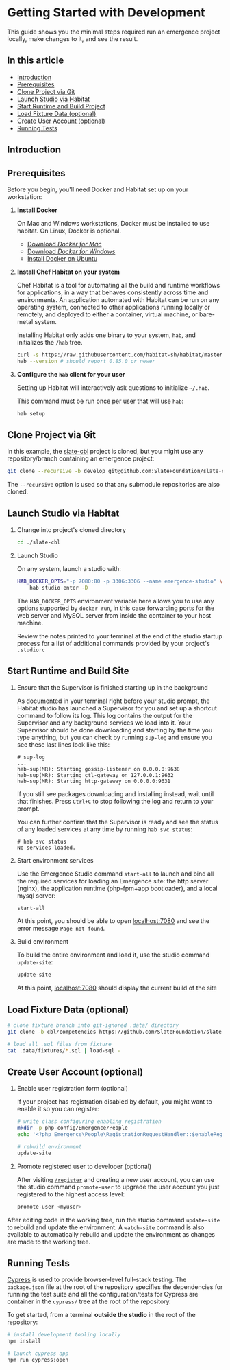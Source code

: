 # Getting Started with Development

This guide shows you the minimal steps required run an emergence project locally, make changes to it, and see the result.

## In this article

- [Introduction](#introduction)
- [Prerequisites](#prerequisites)
- [Clone Project via Git](#clone-project-via-git)
- [Launch Studio via Habitat](#launch-studio-via-habitat)
- [Start Runtime and Build Project](#start-runtime-and-build-project)
- [Load Fixture Data (optional)](#load-fixture-data-optional)
- [Create User Account (optional)](#create-user-account-optional)
- [Running Tests](#running-tests)

## Introduction

## Prerequisites

Before you begin, you'll need Docker and Habitat set up on your workstation:

1. **Install Docker**

    On Mac and Windows workstations, Docker must be installed to use habitat. On Linux, Docker is optional.

    - [Download *Docker for Mac*](https://store.docker.com/editions/community/docker-ce-desktop-mac)
    - [Download *Docker for Windows*](https://store.docker.com/editions/community/docker-ce-desktop-windows)
    - [Install Docker on Ubuntu](https://docs.docker.com/install/linux/docker-ce/ubuntu/)

2. **Install Chef Habitat on your system**

    Chef Habitat is a tool for automating all the build and runtime workflows for applications, in a way that behaves consistently across time and environments. An application automated with Habitat can be run on any operating system, connected to other applications running locally or remotely, and deployed to either a container, virtual machine, or bare-metal system.

    Installing Habitat only adds one binary to your system, `hab`, and initializes the `/hab` tree.

    ```bash
    curl -s https://raw.githubusercontent.com/habitat-sh/habitat/master/components/hab/install.sh | sudo bash
    hab --version # should report 0.85.0 or newer
    ```

3. **Configure the `hab` client for your user**

    Setting up Habitat will interactively ask questions to initialize `~/.hab`.

    This command must be run once per user that will use `hab`:

    ```bash
    hab setup
    ```

## Clone Project via Git

In this example, the [slate-cbl](https://github.com/SlateFoundation/slate-cbl) project is cloned, but you might use any repository/branch containing an emergence project:

```bash
git clone --recursive -b develop git@github.com:SlateFoundation/slate-cbl.git
```

The `--recursive` option is used so that any submodule repositories are also cloned.

## Launch Studio via Habitat

1. Change into project's cloned directory

    ```bash
    cd ./slate-cbl
    ```

1. Launch Studio

    On any system, launch a studio with:

    ```bash
    HAB_DOCKER_OPTS="-p 7080:80 -p 3306:3306 --name emergence-studio" \
        hab studio enter -D
    ```

    The `HAB_DOCKER_OPTS` environment variable here allows you to use any options supported by `docker run`, in this case forwarding ports for the web server and MySQL server from inside the container to your host machine.

    Review the notes printed to your terminal at the end of the studio startup process for a list of additional commands provided by your project's `.studiorc`

## Start Runtime and Build Site

1. Ensure that the Supervisor is finished starting up in the background

    As documented in your terminal right before your studio prompt, the Habitat studio has launched a Supervisor for you and set up a shortcut command to follow its log. This log contains the output for the Supervisor and any background services we load into it. Your Supervisor should be done downloading and starting by the time you type anything, but you can check by running `sup-log` and ensure you see these last lines look like this:

    ```console
    # sup-log
    ...
    hab-sup(MR): Starting gossip-listener on 0.0.0.0:9638
    hab-sup(MR): Starting ctl-gateway on 127.0.0.1:9632
    hab-sup(MR): Starting http-gateway on 0.0.0.0:9631
    ```

    If you still see packages downloading and installing instead, wait until that finishes. Press `Ctrl+C` to stop following the log and return to your prompt.

    You can further confirm that the Supervisor is ready and see the status of any loaded services at any time by running `hab svc status`:

    ```console
    # hab svc status
    No services loaded.
    ```

1. Start environment services

    Use the Emergence Studio command `start-all` to launch and bind all the required services for loading an Emergence site: the http server (nginx), the application runtime (php-fpm+app bootloader), and a local mysql server:

    ```bash
    start-all
    ```

    At this point, you should be able to open [localhost:7080](http://localhost:7080) and see the error message `Page not found`.

1. Build environment

    To build the entire environment and load it, use the studio command `update-site`:

    ```bash
    update-site
    ```

    At this point, [localhost:7080](http://localhost:7080) should display the current build of the site

## Load Fixture Data (optional)

```bash
# clone fixture branch into git-ignored .data/ directory
git clone -b cbl/competencies https://github.com/SlateFoundation/slate-fixtures.git .data/fixtures

# load all .sql files from fixture
cat .data/fixtures/*.sql | load-sql -
```

## Create User Account (optional)

1. Enable user registration form (optional)

    If your project has registration disabled by default, you might want to enable it so you can register:

    ```bash
    # write class configuring enabling registration
    mkdir -p php-config/Emergence/People
    echo '<?php Emergence\People\RegistrationRequestHandler::$enableRegistration = true;' > php-config/Emergence/People/RegistrationRequestHandler.config.php

    # rebuild environment
    update-site
    ```

1. Promote registered user to developer (optional)

    After visiting [`/register`](http://localhost:7080/register) and creating a new user account, you can use the studio command `promote-user` to upgrade the user account you just registered to the highest access level:

    ```bash
    promote-user <myuser>
    ```

After editing code in the working tree, run the studio command `update-site` to rebuild and update the environment. A `watch-site` command is also available to automatically rebuild and update the environment as changes are made to the working tree.

## Running Tests

[Cypress](https://www.cypress.io/) is used to provide browser-level full-stack testing. The `package.json` file at the root of the repository specifies the dependencies for running the test suite and all the configuration/tests for Cypress are container in the `cypress/` tree at the root of the repository.

To get started, from a terminal **outside the studio** in the root of the repository:

```bash
# install development tooling locally
npm install

# launch cypress app
npm run cypress:open
```
